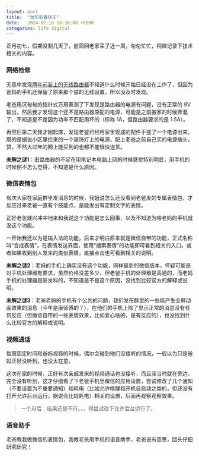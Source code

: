 ```yaml
---
layout: post
title:  "龙年新春快乐"
date:   2024-02-16 18:36:00 +0800
categories: life digital
---
```


正月初七，假期没剩几天了，前面回老家呆了近一周，匆匆忙忙，稍微记录下技术相关的内容。

### 网络检修

无意中发现[两年前装上的无线路由器](https://yingang.github.io/life/digital/2022/02/07/happy-new-year-of-the-tiger.html)不知道什么时候开始已经没在工作了，但因为爸妈的手机还保留了原来那个猫的无线设置，所以没及时发现。

老爸用沉甸甸的指针式万用表测了下发现是路由器的电源有问题，没有正常的 9V 输出，然后我才发现这个还不是路由器原配的电源，可能是之前搬家的时候弄混了，不知道是不是因为功率不匹配用坏的（标称 1A，但路由器要求的是 1.5A）。

再然后第二天我才刚起床，发现老爸已经用家里现成的配件手搓了一个电源出来，用的是据说小区里捡来的一个装饰灯上的电源，配上老爸之前自己买的电源插头，赞，不然大过年的网上能买到的也都不能很快送货。

**未解之谜1**：旧路由器的不足在用笔记本电脑上网的时候感觉特别明显，用手机的时候倒不怎么觉得，不知道是什么原因。

### 微信表情包

有次大家在家庭群里发消息的时候，我姐说怎么还没看到老爸发的专属表情包，才反应过来老爸一直有个技能点，是能发出有定制文字的表情。

正好老爸就兴冲冲地来和我说这个功能是怎么回事，以及不知道为啥老妈的手机就没这个功能。

一开始我还以为是输入法的功能，后来才明白原来就是微信自带的功能，正式名称叫“合成表情”，在表情发送界面，使用“搜索表情”的功能即可看到相关的入口。或者如果收到别人发来的类似表情，直接点击也可看到相关的说明。

**未解之谜2**：老妈的手机上确实没有这个功能，同样最新的微信版本，怀疑可能是对手机处理器有要求，虽然价格没差多少，但老爸手机的处理器是高通的，而老妈手机的处理器是联发科的，不知道是不是这个原因，没找到比较官方的解释或说明。

**未解之谜3**：老爸老妈的手机有个公共的问题，我们发在群里的一些能产生全屏动画效果的消息（今年是康师傅的？），在他们的手机上除了显示正常的消息没有任何反应（但微信自带的一些表情效果，比如爱心啥的，是有反应的），也没找到什么比较官方的解释或说明。

### 视频通话

每周固定时间和爸妈视频的时候，偶尔会碰到他们没接听的情况，一般以为只是爸妈正好没听到，也没太在意。

这次在家的时候，正好有次亲戚发来的视频通话也没接听，而且我当时就在旁边，完全没有听到，这才仔细看了下老爸手机里微信的应用设置，尝试修改了几个通知（不要设置为不重要通知）和耗电（比如允许唤醒和开机自启动之类的，但还没有打开允许后台运行，据说会比较耗电）相关的设置，后面再观察观察效果。

> 一个月后：结果还是不行。。。得尝试改下允许后台运行了。

### 语音助手

老爸教我做微信的表情包，我教老爸用手机的语音助手，老爸说有意思，回头仔细研究研究！

<script src="https://utteranc.es/client.js"
        repo="yingang/yingang.github.io"
        issue-term="pathname"
        label="Comment"
        theme="github-light"
        crossorigin="anonymous"
        async>
</script>